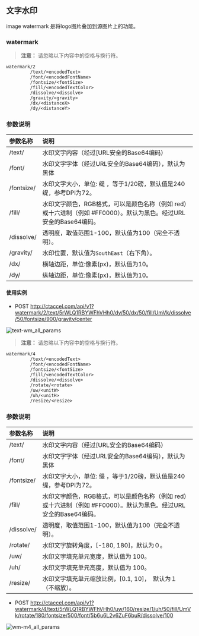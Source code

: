 ## 文字水印

image watermark 是将logo图片叠加到源图片上的功能。

### watermark

>**注意：**
>请忽略以下内容中的空格与换行符。

```
watermark/2
         /text/<encodedText>
         /font/<encodedFontName>
         /fontsize/<fontSize>
         /fill/<encodedTextColor>
         /dissolve/<dissolve>
         /gravity/<gravity>
         /dx/<distanceX>
         /dy/<distanceY>
```
### 参数说明

| 参数名称                 | 说明                                                         |
| :----------------------- | :----------------------------------------------------------- |
| /text/<encodedText>      | 水印文字内容（经过[URL安全的Base64编码）                     |
| /font/<encodedFontName>  | 水印文字字体（经过URL安全的Base64编码），默认为黑体          |
| /fontsize/<fontSize>     | 水印文字大小，单位: 缇 ，等于1/20磅，默认值是240缇，参考DPI为72。 |
| /fill/<encodedTextColor> | 水印文字颜色，RGB格式，可以是颜色名称（例如 red）或十六进制（例如 #FF0000）。默认为黑色。经过URL安全的Base64编码。 |
| /dissolve/<dissolve>     | 透明度，取值范围1-100，默认值为100（完全不透明）。           |
| /gravity/<gravity>       | 水印位置，默认值为`SouthEast`（右下角）。                    |
| /dx/<distanceX>          | 横轴边距，单位:像素(px)，默认值为10。                        |
| /dy/<distanceY>          | 纵轴边距，单位:像素(px)，默认值为10。                        |

#### 使用实例

* POST http://ctaccel.com/api/v1?watermark/2/text/5rWLQ1RBYWFhVHh0/dy/50/dx/50/fill/UmVk/dissolve/50/fontsize/900/gravity/center

![text-wm_all_params](https://thumbnail0.baidupcs.com/thumbnail/144797da571bad0e0a9ec9570bba09ce?fid=2117452681-250528-411646630646780&time=1565938800&rt=sh&sign=FDTAER-DCb740ccc5511e5e8fedcff06b081203-UThJWIq7f5a%2Btdo8nUAeGxF6RIs%3D&expires=8h&chkv=0&chkbd=0&chkpc=&dp-logid=5279734138611829585&dp-callid=0&size=c710_u400&quality=100&vuk=-&ft=video)

> **注意：**
> 请忽略以下内容中的空格与换行符。

```
watermark/4
         /text/<encodedText>
         /font/<encodedFontName>
         /fontsize/<fontSize>
         /fill/<encodedTextColor>
         /dissolve/<dissolve>
         /rotate/<rotate>
         /uw/<unitW>
         /uh/<unitH>
         /resize/<resize>
```

### 参数说明

| 参数名称                 | 说明                                                         |
| :----------------------- | :----------------------------------------------------------- |
| /text/<encodedText>      | 水印文字内容（经过[URL安全的Base64编码）                     |
| /font/<encodedFontName>  | 水印文字字体（经过URL安全的Base64编码），默认为黑体          |
| /fontsize/<fontSize>     | 水印文字大小，单位: 缇 ，等于1/20磅，默认值是240缇，参考DPI为72。 |
| /fill/<encodedTextColor> | 水印文字颜色，RGB格式，可以是颜色名称（例如 red）或十六进制（例如 #FF0000）。默认为黑色。经过URL安全的Base64编码。 |
| /dissolve/<dissolve>     | 透明度，取值范围1-100，默认值为100（完全不透明）。           |
| /rotate/<rotate>         | 水印文字旋转角度，[-180, 180]，默认为０。                    |
| /uw/<unitW>              | 水印文字填充单元宽度，默认值为 100。                         |
| /uh/<unitH>              | 水印文字填充单元高度，默认值为 100。                         |
| /resize/<resize>         | 水印文字填充单元缩放比例，[0.1, 10]，　默认为１ （不缩放）。 |



* POST  http://ctaccel.com/api/v1?watermark/4/text/5rWLQ1RBYWFhVHh0/uw/160/resize/1/uh/50/fill/UmVk/rotate/180/fontsize/500/font/5b6u6L2v6ZuF6buR/dissolve/100

![wm-m4_all_params](https://thumbnail0.baidupcs.com/thumbnail/67d030df62f483cfdda436e81b43a329?fid=2117452681-250528-111861808630421&time=1565938800&rt=sh&sign=FDTAER-DCb740ccc5511e5e8fedcff06b081203-HFjPPU5a4xezg3KbRqOEqqA9LgA%3D&expires=8h&chkv=0&chkbd=0&chkpc=&dp-logid=5279833661073384042&dp-callid=0&size=c710_u400&quality=100&vuk=-&ft=video)